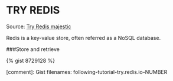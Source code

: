 TRY REDIS
===

Source: [Try Redis majestic][url-tutorial]



Redis is a key-value store, often referred as a NoSQL database. 

###Store and retrieve 

{% gist 8729128 %}



[url-tutorial]: http://try.redis.io/
[comment]: Gist filenames: following-tutorial-try.redis.io-NUMBER

